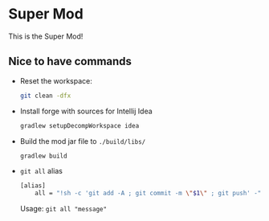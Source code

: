 # Super Mod

This is the Super Mod!

## Nice to have commands

- Reset the workspace:

    ```bash
    git clean -dfx
    ```

- Install forge with sources for Intellij Idea

    ```bash
    gradlew setupDecompWorkspace idea
    ```

- Build the mod jar file to `./build/libs/`

    ```bash
    gradlew build
    ```

- `git all` alias

    ```bash
    [alias]
    	all = "!sh -c 'git add -A ; git commit -m \"$1\" ; git push' -"
    ```
    Usage: `git all "message"`